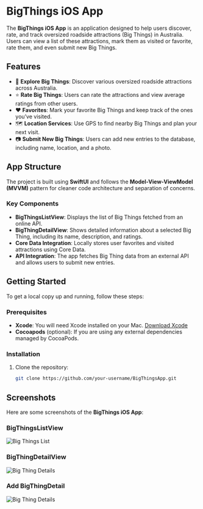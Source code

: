 # BigThings iOS App

The **BigThings iOS App** is an application designed to help users discover, rate, and track oversized roadside attractions (Big Things) in Australia. Users can view a list of these attractions, mark them as visited or favorite, rate them, and even submit new Big Things.

## Features

- 📍 **Explore Big Things**: Discover various oversized roadside attractions across Australia.
- ⭐ **Rate Big Things**: Users can rate the attractions and view average ratings from other users.
- ❤️ **Favorites**: Mark your favorite Big Things and keep track of the ones you’ve visited.
- 🗺 **Location Services**: Use GPS to find nearby Big Things and plan your next visit.
- 📷 **Submit New Big Things**: Users can add new entries to the database, including name, location, and a photo.

## App Structure

The project is built using **SwiftUI** and follows the **Model-View-ViewModel (MVVM)** pattern for cleaner code architecture and separation of concerns.

### Key Components

- **BigThingsListView**: Displays the list of Big Things fetched from an online API.
- **BigThingDetailView**: Shows detailed information about a selected Big Thing, including its name, description, and ratings.
- **Core Data Integration**: Locally stores user favorites and visited attractions using Core Data.
- **API Integration**: The app fetches Big Thing data from an external API and allows users to submit new entries.

## Getting Started

To get a local copy up and running, follow these steps:

### Prerequisites

- **Xcode**: You will need Xcode installed on your Mac. [Download Xcode](https://developer.apple.com/xcode/)
- **Cocoapods** (optional): If you are using any external dependencies managed by CocoaPods.

### Installation

1. Clone the repository:
   ```bash
   git clone https://github.com/your-username/BigThingsApp.git
## Screenshots

Here are some screenshots of the **BigThings iOS App**:

### BigThingsListView

![Big Things List](Screenshots/listview.png)

### BigThingDetailView

![Big Thing Details](Screenshots/map.png)

### Add BigThingDetail

![Big Thing Details](Screenshots/added.png)
